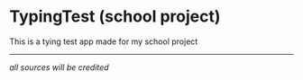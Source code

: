 # TypingTest (school project)
This is a tying test app made for my school project


---
*all sources will be credited*